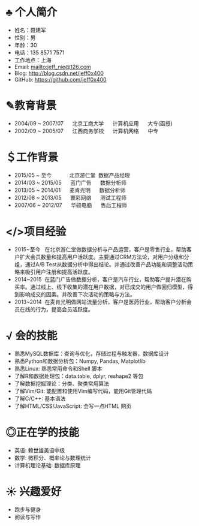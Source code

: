 ♣ 个人简介
========
* 姓名：聂建军
* 性别：男
* 年龄：30
* 电话：135 8571 7571
* 工作地点：上海
* Email: <mailto:jeff_nie@126.com>
* Blog: <http://blog.csdn.net/jeff0x400>
* GitHub: <https://github.com/jeff0x400>

✎教育背景
========     
* 2004/09 ~ 2007/07&nbsp;&nbsp;&nbsp;&nbsp;&nbsp;&nbsp;北京工商大学&nbsp;&nbsp;&nbsp;&nbsp;&nbsp;&nbsp;计算机应用&nbsp;&nbsp;&nbsp;&nbsp;&nbsp;&nbsp;大专(函授)
* 2002/09 ~ 2005/07&nbsp;&nbsp;&nbsp;&nbsp;&nbsp;&nbsp;江西商务学校&nbsp;&nbsp;&nbsp;&nbsp;&nbsp;&nbsp;计算机网络&nbsp;&nbsp;&nbsp;&nbsp;&nbsp;&nbsp;中专

＄工作背景
========
* 2015/05 ~ 至今&nbsp;&nbsp;&nbsp;&nbsp;&nbsp;&nbsp;&nbsp;&nbsp;&nbsp;&nbsp;&nbsp;&nbsp;北京游仁堂&nbsp;&nbsp;数据产品经理
* 2014/03 ~ 2015/05&nbsp;&nbsp;&nbsp;&nbsp;&nbsp;&nbsp;蓝门广告&nbsp;&nbsp;&nbsp;&nbsp;&nbsp;&nbsp;数据分析师
* 2013/05 ~ 2014/01&nbsp;&nbsp;&nbsp;&nbsp;&nbsp;&nbsp;麦肯光明&nbsp;&nbsp;&nbsp;&nbsp;&nbsp;&nbsp;数据分析师
* 2012/08 ~ 2013/05&nbsp;&nbsp;&nbsp;&nbsp;&nbsp;&nbsp;寰彩网络&nbsp;&nbsp;&nbsp;&nbsp;&nbsp;&nbsp;测试工程师
* 2007/06 ~ 2012/07&nbsp;&nbsp;&nbsp;&nbsp;&nbsp;&nbsp;华硕电脑&nbsp;&nbsp;&nbsp;&nbsp;&nbsp;&nbsp;售后工程师

</>项目经验
========
* 2015~至今  &nbsp;&nbsp;在北京游仁堂做数据分析与产品运营，客户是零售行业，帮助客户扩大会员数量和提高用户活跃度。主要通过CRM方法论，对用户分级和分组，通过A/B Test从数据分析中得出结论。并通过改善产品功能和调整活动策略来吸引用户注册和提高活跃度。
* 2014~2015 &nbsp;在蓝门广告做数据分析，客户是汽车行业，帮助客户提升潜在购买率。通过线上、线下收集的潜在用户数据，对已成交的用户做回归模型，得到影响成交的因素。并改善下次活动的策略与方法。
* 2013~2014 &nbsp;在麦肯光明做网站流量分析，客户是医药行业，帮助客户分析会员在线的行为，提高会员活跃度。

√ 会的技能
========
* 熟悉MySQL数据库：查询与优化，存储过程与触发器，数据库设计
* 熟悉Python和数据分析包：Numpy, Pandas, Matplotlib
* 熟悉Linux: 熟悉常用命令和Shell 脚本
* 了解R和数据处理包：data.table, dplyr, reshape2 等包
* 了解数据挖掘理论：分类、聚类常用算法
* 了解Vim/Git: 能配置和使用Vim编写代码，能用Git管理代码
* 了解C/C++: 基本语法
* 了解HTML/CSS/JavaScript: 会写一点HTML 网页

◎正在学的技能
========
* 英语: 赖世雄美语中级
* 数学: 微积分、概率论与数理统计
* 计算机理论基础: 数据库原理

☀ 兴趣爱好
=========
* 跑步与健身
* 阅读与写作
